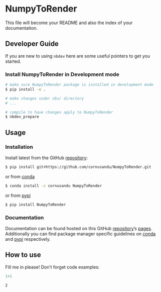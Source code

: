 # NumpyToRender


<!-- WARNING: THIS FILE WAS AUTOGENERATED! DO NOT EDIT! -->

This file will become your README and also the index of your
documentation.

## Developer Guide

If you are new to using `nbdev` here are some useful pointers to get you
started.

### Install NumpyToRender in Development mode

``` sh
# make sure NumpyToRender package is installed in development mode
$ pip install -e .

# make changes under nbs/ directory
# ...

# compile to have changes apply to NumpyToRender
$ nbdev_prepare
```

## Usage

### Installation

Install latest from the GitHub
[repository](https://github.com/cornusandu/NumpyToRender):

``` sh
$ pip install git+https://github.com/cornusandu/NumpyToRender.git
```

or from [conda](https://anaconda.org/cornusandu/NumpyToRender)

``` sh
$ conda install -c cornusandu NumpyToRender
```

or from [pypi](https://pypi.org/project/NumpyToRender/)

``` sh
$ pip install NumpyToRender
```

### Documentation

Documentation can be found hosted on this GitHub
[repository](https://github.com/cornusandu/NumpyToRender)’s
[pages](https://cornusandu.github.io/NumpyToRender/). Additionally you
can find package manager specific guidelines on
[conda](https://anaconda.org/cornusandu/NumpyToRender) and
[pypi](https://pypi.org/project/NumpyToRender/) respectively.

## How to use

Fill me in please! Don’t forget code examples:

``` python
1+1
```

    2
